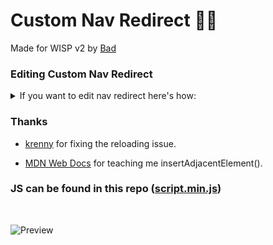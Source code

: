 # Custom Nav Redirect 🔗👀

Made for WISP v2 by [Bad](https://bad.is-having.fun)

### Editing Custom Nav Redirect
<details>
<summary>If you want to edit nav redirect here's how:</summary>

![Edit](https://user-images.githubusercontent.com/87938689/215275143-b9d67d00-6774-4f53-bfeb-abb39367700c.png)


</details>


### Thanks 
+ [krenny](https://github.com/WispyCream/wispv2-mods/pull/1) for fixing the reloading issue.
- [MDN Web Docs](https://developer.mozilla.org/en-US/docs/Web/API/Element/insertAdjacentElement) for teaching me insertAdjacentElement().


### JS can be found in this repo ([script.min.js](script.min.js))

<br />

![Preview](https://user-images.githubusercontent.com/87938689/215141435-18a2518f-b437-411c-90b9-f1c54dad798c.png)
